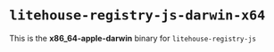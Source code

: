 # `litehouse-registry-js-darwin-x64`

This is the **x86_64-apple-darwin** binary for `litehouse-registry-js`
